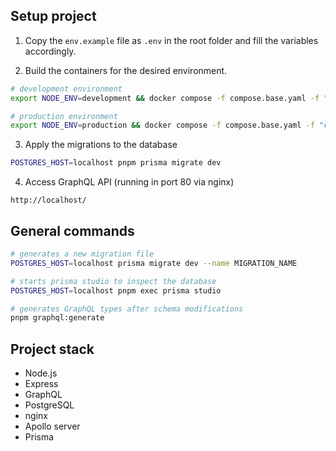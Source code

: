 ## Setup project

1. Copy the `env.example` file as `.env` in the root folder and fill the variables accordingly.

2. Build the containers for the desired environment.

```sh
# development environment
export NODE_ENV=development && docker compose -f compose.base.yaml -f "compose.${NODE_ENV}.yaml" up -d --build

# production environment
export NODE_ENV=production && docker compose -f compose.base.yaml -f "compose.${NODE_ENV}.yaml" up -d --build
```

3. Apply the migrations to the database

```sh
POSTGRES_HOST=localhost pnpm prisma migrate dev
```

4. Access GraphQL API (running in port 80 via nginx)

```
http://localhost/
```

## General commands

```sh
# generates a new migration file
POSTGRES_HOST=localhost prisma migrate dev --name MIGRATION_NAME
```

```sh
# starts prisma studio to inspect the database
POSTGRES_HOST=localhost pnpm exec prisma studio
```

```sh
# generates GraphQL types after schema modifications
pnpm graphql:generate
```

## Project stack

- Node.js
- Express
- GraphQL
- PostgreSQL
- nginx
- Apollo server
- Prisma
